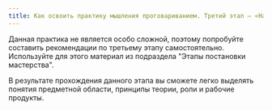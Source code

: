```yaml
---
title: Как освоить практику мышления проговариванием. Третий этап – «Навык»
---
```


Данная практика не является особо сложной, поэтому попробуйте составить
рекомендации по третьему этапу самостоятельно. Используйте для этого
материал из подраздела "Этапы постановки мастерства".

В результате прохождения данного этапа вы сможете легко выделять понятия
предметной области, принципы теории, роли и рабочие продукты.

